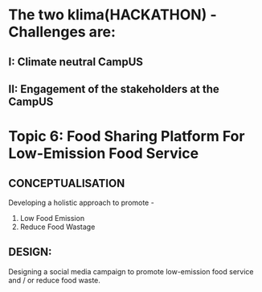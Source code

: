 # The two klima(HACKATHON) - Challenges are:
## I: Climate neutral CampUS
## II: Engagement of the stakeholders at the CampUS

# Topic 6: Food Sharing Platform For Low-Emission Food Service

## CONCEPTUALISATION
Developing a holistic approach to promote -
1. Low Food Emission 
2. Reduce Food Wastage 

## DESIGN:
Designing a social media campaign to promote low-emission 
food service and / or reduce food waste.


